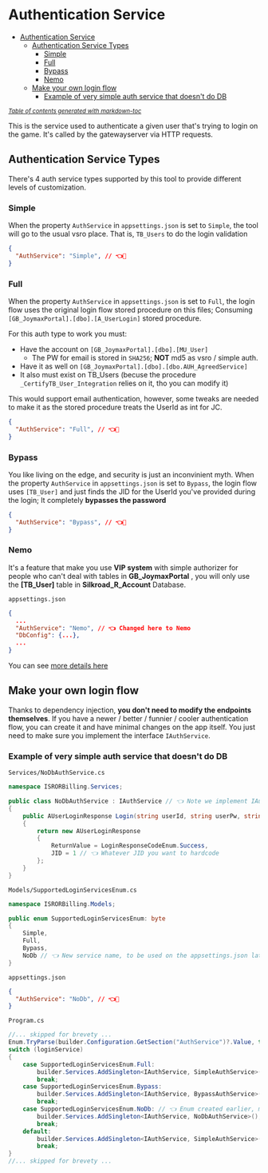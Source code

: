 # Authentication Service
- [Authentication Service](#authentication-service)
  * [Authentication Service Types](#authentication-service-types)
    + [Simple](#simple)
    + [Full](#full)
    + [Bypass](#bypass)
    + [Nemo](#nemo)
  * [Make your own login flow](#make-your-own-login-flow)
    + [Example of very simple auth service that doesn't do DB](#example-of-very-simple-auth-service-that-doesn-t-do-db)

<small><i><a href='http://ecotrust-canada.github.io/markdown-toc/'>Table of contents generated with markdown-toc</a></i></small>

This is the service used to authenticate a given user that's trying to login on the game. It's called by the gatewayserver via HTTP requests.

## Authentication Service Types
There's 4 auth service types supported by this tool to provide different levels of customization.

### Simple
When the property `AuthService` in `appsettings.json` is set to `Simple`, the tool will go to the usual vsro place.
That is, `TB_Users` to do the login validation

```json
{
  "AuthService": "Simple", // 👈👀
}
```

### Full
When the property `AuthService` in `appsettings.json` is set to `Full`, the login flow uses the original login flow stored procedure on this files;
Consuming `[GB_JoymaxPortal].[dbo].[A_UserLogin]` stored procedure.

For this auth type to work you must:
* Have the account on `[GB_JoymaxPortal].[dbo].[MU_User]`
    * The PW for email is stored in `SHA256`; **NOT** md5 as vsro / simple auth.
* Have it as well on `[GB_JoymaxPortal].[dbo].[dbo.AUH_AgreedService]`
* It also must exist on TB_Users (becuse the procedure `_CertifyTB_User_Integration` relies on it, tho you can modify it)

This would support email authentication, however, some tweaks are needed to make it as the stored procedure treats the UserId as int for JC.

```json
{
  "AuthService": "Full", // 👈👀
}
```

### Bypass
You like living on the edge, and security is just an inconvinient myth.
When the property `AuthService` in `appsettings.json` is set to `Bypass`, the login flow uses `[TB_User]` and just finds the JID for the UserId you've provided during the login;
It completely **bypasses the password**

```json
{
  "AuthService": "Bypass", // 👈👀
}
```

### Nemo

It's a feature that make you use **VIP system** with simple authorizer for people who can't deal with tables in **GB_JoymaxPortal** , you will only use the **[TB_User]** table in **Silkroad_R_Account** Database.

`appsettings.json`
```json
{
  ...
  "AuthService": "Nemo", // 👈 Changed here to Nemo
  "DbConfig": {...},
  ...
}
```

You can see [more details here](/Services/Authentication/CommunityProvided/Nemo07#made-by-nemo07)


## Make your own login flow
Thanks to dependency injection, **you don't need to modify the endpoints themselves**. If you have a newer / better / funnier / cooler authentication flow, you can create it and have minimal changes on the app itself. You just need to make sure you implement the interface `IAuthService`.
### Example of very simple auth service that doesn't do DB
`Services/NoDbAuthService.cs`
```csharp
namespace ISRORBilling.Services;

public class NoDbAuthService : IAuthService // 👈 Note we implement IAuthService
{
    public AUserLoginResponse Login(string userId, string userPw, string channel)
    {
        return new AUserLoginResponse
        {
            ReturnValue = LoginResponseCodeEnum.Success,
            JID = 1 // 👈 Whatever JID you want to hardcode
        };
    }
}
```

`Models/SupportedLoginServicesEnum.cs`
```csharp
namespace ISRORBilling.Models;

public enum SupportedLoginServicesEnum: byte
{
    Simple,
    Full,
    Bypass,
    NoDb // 👈 New service name, to be used on the appsettings.json later
}
```
`appsettings.json`
```json
{
  "AuthService": "NoDb", // 👈👀
}
```

`Program.cs`
```csharp
//... skipped for brevety ...
Enum.TryParse(builder.Configuration.GetSection("AuthService")?.Value, true, out SupportedLoginServicesEnum loginService);
switch (loginService)
{
    case SupportedLoginServicesEnum.Full:
        builder.Services.AddSingleton<IAuthService, SimpleAuthService>();
        break;
    case SupportedLoginServicesEnum.Bypass:
        builder.Services.AddSingleton<IAuthService, BypassAuthService>();
        break;
    case SupportedLoginServicesEnum.NoDb: // 👈 Enum created earlier, matching the service name.
        builder.Services.AddSingleton<IAuthService, NoDbAuthService>(); // 👈 New implementation created earlier, note we use NoDbAuthService.
        break;
    default:
        builder.Services.AddSingleton<IAuthService, SimpleAuthService>();
        break;
}
//... skipped for brevety ...
```
